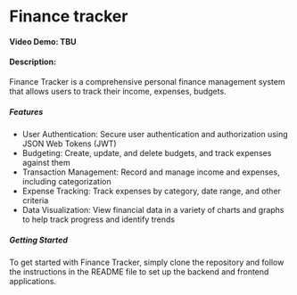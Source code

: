 # Finance tracker
#### Video Demo: TBU
#### Description:

Finance Tracker is a comprehensive personal finance management system that allows users to track their income, expenses, budgets.

##### Features
- User Authentication: Secure user authentication and authorization using JSON Web Tokens (JWT)
- Budgeting: Create, update, and delete budgets, and track expenses against them
- Transaction Management: Record and manage income and expenses, including categorization
- Expense Tracking: Track expenses by category, date range, and other criteria
- Data Visualization: View financial data in a variety of charts and graphs to help track progress and identify trends


##### Getting Started

To get started with Finance Tracker, simply clone the repository and follow the instructions in the README file to set up the backend and frontend applications.